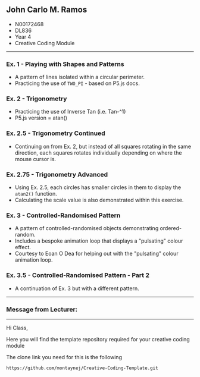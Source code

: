 ## John Carlo M. Ramos 
- N00172468
- DL836
- Year 4
- Creative Coding Module

---

### Ex. 1 - Playing with Shapes and Patterns
- A pattern of lines isolated within a circular perimeter.
- Practicing the use of `TWO_PI` - based on P5.js docs.

### Ex. 2 - Trigonometry
- Practicing the use of Inverse Tan (i.e. Tan-^1)
- P5.js version = atan()

### Ex. 2.5 - Trigonometry Continued
- Continuing on from Ex. 2, but instead of all squares rotating in the same direction, each squares rotates individually depending on where the mouse cursor is. 

### Ex. 2.75 - Trigonometry Advanced
- Using Ex. 2.5, each circles has smaller circles in them to display the `atan2()` function.
- Calculating the scale value is also demonstrated within this exercise. 

### Ex. 3 - Controlled-Randomised Pattern
- A pattern of controlled-randomised objects demonstrating ordered-random.
- Includes a bespoke animation loop that displays a "pulsating" colour effect.
- Courtesy to Eoan O Dea for helping out with the "pulsating" colour animation loop.  

### Ex. 3.5 - Controlled-Randomised Pattern - Part 2
- A continuation of Ex. 3 but with a different pattern.

---
### Message from Lecturer:
---
Hi Class,

Here you will find the template repository required for your creative coding module

The clone link you need for this is the following

```
https://github.com/montaynej/Creative-Coding-Template.git
```
